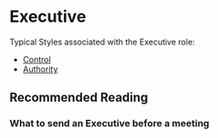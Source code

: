 # Executive

Typical Styles associated with the Executive role:
* [Control](control.md)
* [Authority](authority.md)

## Recommended Reading

### What to send an Executive before a meeting

